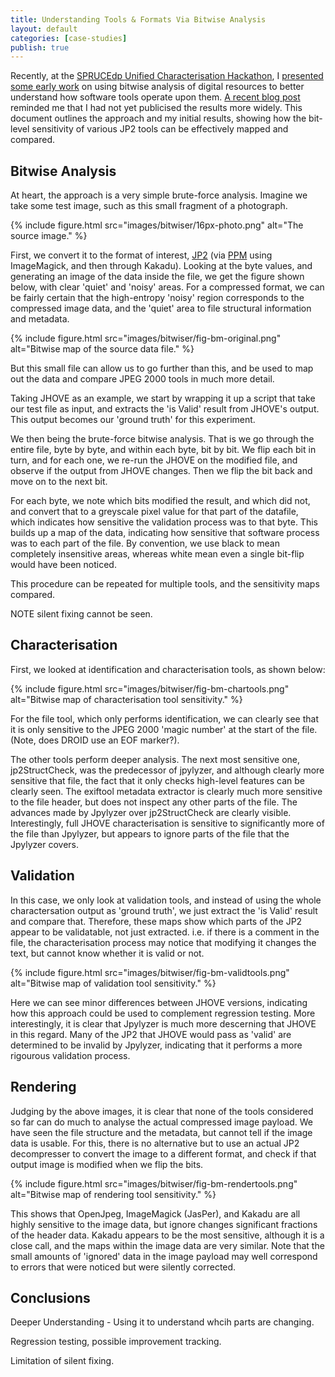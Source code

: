 ```yaml
---
title: Understanding Tools & Formats Via Bitwise Analysis
layout: default
categories: [case-studies]
publish: true
---
```


Recently, at the [SPRUCEdp Unified Characterisation Hackathon][3], I [presented some early work][4] on using bitwise analysis of digital resources to better understand how software tools operate upon them. [A recent blog post][5] reminded me that I had not yet publicised the results more widely. This document outlines the approach and my initial results, showing how the bit-level sensitivity of various JP2 tools can be effectively mapped and compared.


Bitwise Analysis
----------------

At heart, the approach is a very simple brute-force analysis. Imagine we take some test image, such as this small fragment of a photograph.

{% include figure.html src="images/bitwiser/16px-photo.png" alt="The source image." %}

First, we convert it to the format of interest, [JP2][2] (via [PPM][1] using ImageMagick, and then through Kakadu). Looking at the byte values, and generating an image of the data inside the file, we get the figure shown below, with clear 'quiet' and 'noisy' areas. For a compressed format, we can be fairly certain that the high-entropy 'noisy' region corresponds to the compressed image data, and the 'quiet' area to file structural information and metadata.

{% include figure.html src="images/bitwiser/fig-bm-original.png" alt="Bitwise map of the source data file." %}


But this small file can allow us to go further than this, and be used to map out the data and compare JPEG 2000 tools in much more detail.

Taking JHOVE as an example, we start by wrapping it up a script that take our test file as input, and extracts the 'is Valid' result from JHOVE's output. This output becomes our 'ground truth' for this experiment.

We then being the brute-force bitwise analysis. That is we go through the entire file, byte by byte, and within each byte, bit by bit. We flip each bit in turn, and for each one, we re-run the JHOVE on the modified file, and observe if the output from JHOVE changes. Then we flip the bit back and move on to the next bit.

For each byte, we note which bits modified the result, and which did not, and convert that to a greyscale pixel value for that part of the datafile, which indicates how sensitive the validation process was to that byte. This builds up a map of the data, indicating how sensitive that software process was to each part of the file. By convention, we use black to mean completely insensitive areas, whereas white mean even a single bit-flip would have been noticed.

This procedure can be repeated for multiple tools, and the sensitivity maps compared.

NOTE silent fixing cannot be seen.

Characterisation
----------------

First, we looked at identification and characterisation tools, as shown below:

{% include figure.html src="images/bitwiser/fig-bm-chartools.png" alt="Bitwise map of characterisation tool sensitivity." %}

For the file tool, which only performs identification, we can clearly see that it is only sensitive to the JPEG 2000 'magic number' at the start of the file. (Note, does DROID use an EOF marker?).

The other tools perform deeper analysis. The next most sensitive one, jp2StructCheck, was the predecessor of jpylyzer, and although clearly more sensitive that file, the fact that it only checks high-level features can be clearly seen. The exiftool metadata extractor is clearly much more sensitive to the file header, but does not inspect any other parts of the file. The advances made by Jpylyzer over jp2StructCheck are clearly visible. Interestingly, full JHOVE characterisation is sensitive to significantly more of the file than Jpylyzer, but appears to ignore parts of the file that the Jpylyzer covers.


Validation
----------

In this case, we only look at validation tools, and instead of using the whole charactersation output as 'ground truth', we just extract the 'is Valid' result and compare that. Therefore, these maps show which parts of the JP2 appear to be validatable, not just extracted. i.e. if there is a comment in the file, the characterisation process may notice that modifying it changes the text, but cannot know whether it is valid or not.

{% include figure.html src="images/bitwiser/fig-bm-validtools.png" alt="Bitwise map of validation tool sensitivity." %}

Here we can see minor differences between JHOVE versions, indicating how this approach could be used to complement regression testing. More interestingly, it is clear that Jpylyzer is much more descerning that JHOVE in this regard. Many of the JP2 that JHOVE would pass as 'valid' are determined to be invalid by Jpylyzer, indicating that it performs a more rigourous validation process.

Rendering
---------

Judging by the above images, it is clear that none of the tools considered so far can do much to analyse the actual compressed image payload. We have seen the file structure and the metadata, but cannot tell if the image data is usable. For this, there is no alternative but to use an actual JP2 decompresser to convert the image to a different format, and check if that output image is modified when we flip the bits.

{% include figure.html src="images/bitwiser/fig-bm-rendertools.png" alt="Bitwise map of rendering tool sensitivity." %}

This shows that OpenJpeg, ImageMagick (JasPer), and Kakadu are all highly sensitive to the image data, but ignore changes significant fractions of the header data. Kakadu appears to be the most sensitive, although it is a close call, and the maps within the image data are very similar. Note that the small amounts of 'ignored' data in the image payload may well correspond to errors that were noticed but were silently corrected.

Conclusions
-----------

Deeper Understanding - Using it to understand whcih parts are changing.

Regression testing, possible improvement tracking.

Limitation of silent fixing.


[1]: images/bitwiser/16px-photo-png-im.ppm
[2]: images/bitwiser/16px-photo-png-im-ppm-kdu.jp2
[3]: http://wiki.opf-labs.org/display/SPR/SPRUCE+Hackathon+Leeds,+Unified+Characterisation
[4]: http://www.slideshare.net/andrewnjackson/unified-characterisation-please
[5]: http://www.openplanetsfoundation.org/blogs/2013-02-14-exploring-impact-flipped-bits

